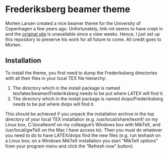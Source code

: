 # Frederiksberg beamer theme #

Morten Larsen created a nice beamer theme for the University of Copenhagen a few years ago. Unfortunately, link-rot seems to have crept in and the [original site](http://matdat.life.ku.dk/LaTeX/Frederiksberg) is unavailable since a view weeks. Hence, I just set up this repository to preserve his work for all future to come. All credit goes to Morten.

## Installation ##

To install the theme, you first need to dump the Frederiksberg directories with all their files in your local TEX file hierarchy:

1. The directory which in the install package is named tex/latex/beamer/Frederiksberg needs to be put where LATEX will find it.
2. The directory which in the install package is named dvips/Frederiksberg needs to be put where dvips will find it.

This should be achieved if you unpack the installation archive in the top directory of your local TEX installation (e.g. /usr/local/share/texmf/ on my Linux box, C:\localtexmf on my colleague’s Windows box with MikTeX, and /usr/local/gwTeX on the Mac I have access to). Then you must do whatever you need to do to have LATEX/dvips find the new files (e.g. run texhash on a Linux box; on a Windows MikTeX installation you start “MikTeX options” from your program menu and click the “Refresh now” button).
